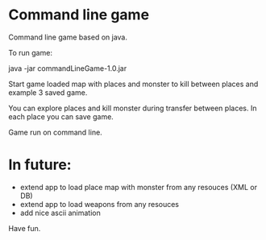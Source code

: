 # Command line game
Command line game based on java.

To run game:

java -jar commandLineGame-1.0.jar

Start game loaded map with places and monster to kill between places and example 3 saved game. 

You can explore places and kill monster during transfer between places. In each place you can save game. 

Game run on command line.

# In future:
- extend app to load place map with monster from any resouces (XML or DB)
- extend app to load weapons from any resouces
- add nice ascii animation

Have fun.



